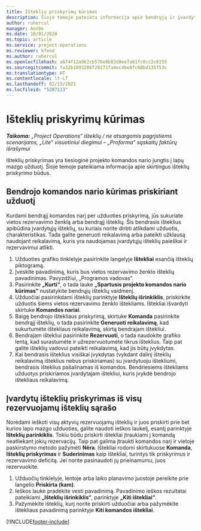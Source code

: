```yaml
---
title: Išteklių priskyrimų kūrimas
description: Šioje temoje pateikta informacija apie bendrųjų ir įvardytųjų išteklių priskyrimų kūrimą.
author: ruhercul
manager: Annbe
ms.date: 10/01/2020
ms.topic: article
ms.service: project-operations
ms.reviewer: kfend
ms.author: ruhercul
ms.openlocfilehash: a6f4f12a962cb570e8b83d8ee7a01fc0cc2c6155
ms.sourcegitcommit: fa32b1893286f20271fa4ec4be8fc68bd135f53c
ms.translationtype: HT
ms.contentlocale: lt-LT
ms.lasthandoff: 02/15/2021
ms.locfileid: "5287113"
---
```

# <a name="create-resource-assignments"></a>Išteklių priskyrimų kūrimas

_**Taikoma:** „Project Operations“ išteklių / ne atsargomis pagrįstiems scenarijams, „Lite“ visuotiniui diegimui – „Proforma“ sąskaitų faktūrų išrašymui_


Išteklių priskyrimas yra tiesioginė projekto komandos nario jungtis į lapų mazgo užduotį. Šioje temoje pateikiama informacija apie skirtingus išteklių priskyrimo būdus.

## <a name="create-a-generic-team-member-through-task-assignment"></a>Bendrojo komandos nario kūrimas priskiriant užduotį


Kurdami bendrąjį komandos narį per užduoties priskyrimą, jūs sukuriate vietos rezervavimo ženklą arba bendrąjį išteklių. Šis bendrasis išteklius apibūdina įvardytųjų išteklių, su kuriais norite dirbti atlikdami užduotis, charakteristikas. Tada galite generuoti reikalavimą arba pateikti užklausą naudojant reikalavimą, kuris yra naudojamas įvardytųjų išteklių paieškai ir rezervavimui atlikti.

1. Užduoties grafiko tinklelyje pasirinkite langelyje **Ištekliai** esančią išteklių piktogramą.
2. Įveskite pavadinimą, kuris bus vietos rezervavimo ženklo išteklių pavadinimas. Pavyzdžiui, „Programos vadovas“.
3. Pasirinkite **„Kurti“**, o tada lauke **„Spartusis projekto komandos nario kūrimas“** nustatykite bendrųjų išteklių vaidmenį.
4. Užduočiai pasirinkdami išteklių parinktyje **Išteklių išrinkiklis**, priskirkite užduotis šiems vietos rezervavimo ženklo ištekliams. Ištekliai išvardyti skirtuke **Komandos nariai**.
5. Baigę bendrojo ištekliaus priskyrimą, skirtuke **Komanda** pasirinkite bendrąjį išteklių, o tada pasirinkite **Generuoti reikalavimą**, kad sukurtumėte ištekliaus reikalavimą, skirtą bendrajam ištekliui.
6. Bendrajam ištekliui pasirinkite **Rezervuoti**, o tada naudokite grafiko lentą, kad surastumėte ir užrezervuotumėte tikrus išteklius. Taip pat galite išteklių vadovui pateikti reikalavimą, kad jis būtų įvykdytas.
7. Kai bendrasis išteklius visiškai įvykdytas (vykdant dalinį išteklių reikalavimą išteklius nebus priskiriamas) su įvardytuoju ištekliumi, bendrasis išteklius pašalinamas iš komandos. Bendriesiems ištekliams užduotys priskiriamos įvardytajam ištekliui, kuris įvykdė bendrojo ištekliaus reikalavimą.

## <a name="assign-a-named-resource-from-the-list-of-all-bookable-resources"></a>Įvardytų išteklių priskyrimas iš visų rezervuojamų išteklių sąrašo

Norėdami ieškoti visų aktyvių rezervuojamų išteklių ir juos priskirti prie bet kurios lapo mazgo užduoties, galite naudoti ieškos laukelį, esantį parinktyje **Išteklių parinkiklis**. Tokiu būdu priskirti ištekliai įtraukiami į komandą neatliekant jokių rezervacijų. Taip pat galima įtraukti komandos narį ir vietoje paskirstymo metodo pažymėti **Nėra**. Ištekliai rodomi skirtukuose **Komanda**, **Išteklių priskyrimas** ir **Suderinimas** kaip ištekliai, turintys tik priskyrimus ir rezervavimo deficitą. Jei norite pasinaudoti jų prieinamumu, juos rezervuokite.

1. Užduočių tinklelyje, lentoje arba laiko planavimo juostoje pereikite prie langelio **Priskirta (kam)**.
2. Ieškos lauke pradėkite vesti pavadinimą. Pavadinimo ieškos rezultatai pateikiami **„Išteklių išrinkiklis“**, parinktyje **„Kiti ištekliai“**.
3. Pažymėkite išteklių, kurį norite priskirti užduočiai arba pažymėkite ištekliaus pavadinimą parinktyje **Kiti komandos ištekliai**.


[!INCLUDE[footer-include](../includes/footer-banner.md)]